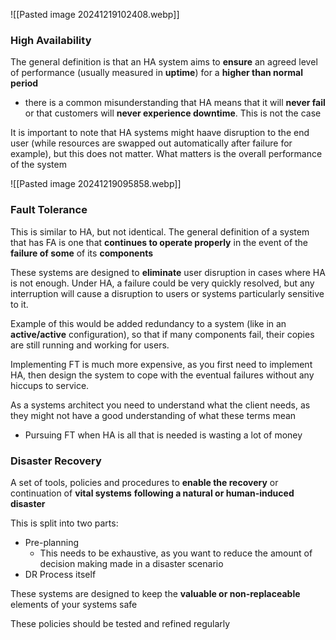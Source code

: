 ![[Pasted image 20241219102408.webp]]
### High Availability

The general definition is that an HA system aims to **ensure** an agreed level of performance (usually measured in **uptime**) for a **higher than normal period**

- there is a common misunderstanding that HA means that it will **never fail** or that customers will **never experience downtime**. This is not the case

It is important to note that HA systems might haave disruption to the end user (while resources are swapped out automatically after failure for example), but this does not matter. What matters is the overall performance of the system

![[Pasted image 20241219095858.webp]]

### Fault Tolerance

This is similar to HA, but not identical. The general definition of a system that has FA is one that **continues to operate properly** in the event of the **failure of some** of its **components**

These systems are designed to **eliminate** user disruption in cases where HA is not enough. Under HA, a failure could be very quickly resolved, but any interruption will cause a disruption to users or systems particularly sensitive to it. 

Example of this would be added redundancy to a system (like in an **active/active** configuration), so that if many components fail, their copies are still running and working for users.

Implementing FT is much more expensive, as you first need to implement HA, then design the system to cope with the eventual failures without any hiccups to service.

As a systems architect you need to understand what the client needs, as they might not have a good understanding of what these terms mean
- Pursuing FT when HA is all that is needed is wasting a lot of money

### Disaster Recovery

A set of tools, policies and procedures to **enable the recovery** or continuation of **vital systems** **following a natural or human-induced disaster**

This is split into two parts:
- Pre-planning
	- This needs to be exhaustive, as you want to reduce the amount of decision making made in a disaster scenario
- DR Process itself

These systems are designed to keep the **valuable or non-replaceable** elements of your systems safe

These policies should be tested and refined regularly
